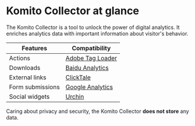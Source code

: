 # Komito Collector at glance
The Komito Collector is a tool to unlock the power of digital analytics.
It enriches analytics data with important information about visitor's behavior.

Features  | Compatibility
------------- | -------------
Actions  | [Adobe Tag Loader](http://www.adobe.com/solutions/digital-analytics.html)
Downloads  | [Baidu Analytics](http://tongji.baidu.com/)
External links  | [ClickTale](http://www.clicktale.com/)
Form submissions  | [Google Analytics](http://www.google.com/analytics/)
Social widgets  | [Urchin](https://support.google.com/urchin)

Caring about privacy and security, the Komito Collector **does not store** any data.
